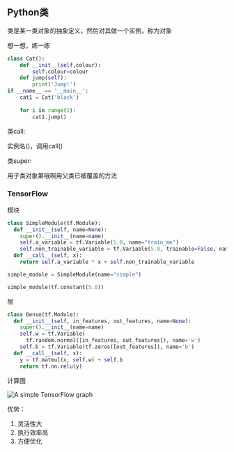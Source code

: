 ## Python类

类是某一类对象的抽象定义，然后对其做一个实例，称为对象

想一想，练一练

```python
class Cat():
    def __init__(self,colour):
        self.colour=colour
	def jump(self):
    	print('Jump!')
if __name__ == '__main__':
    cat1 = Cat('black')
    
	for i in range(2):
    	cat1.jump()
```

类call:

实例名()，调用call()

类super:

用子类对象第哦啊用父类已被覆盖的方法

### TensorFlow

模块

```python
class SimpleModule(tf.Module):
  def __init__(self, name=None):
    super().__init__(name=name)
    self.a_variable = tf.Variable(5.0, name="train_me")
    self.non_trainable_variable = tf.Variable(5.0, trainable=False, name="do_not_train_me")
  def __call__(self, x):
    return self.a_variable * x + self.non_trainable_variable

simple_module = SimpleModule(name="simple")

simple_module(tf.constant(5.0))
```

层

```python
class Dense(tf.Module):
  def __init__(self, in_features, out_features, name=None):
    super().__init__(name=name)
    self.w = tf.Variable(
      tf.random.normal([in_features, out_features]), name='w')
    self.b = tf.Variable(tf.zeros([out_features]), name='b')
  def __call__(self, x):
    y = tf.matmul(x, self.w) + self.b
    return tf.nn.relu(y)
```

计算图

![A simple TensorFlow graph](https://github.com/tensorflow/docs/blob/master/site/en/guide/images/intro_to_graphs/two-layer-network.png?raw=1)

优势：

1. 灵活性大
2. 执行效率高
3. 方便优化

